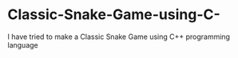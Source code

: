 # Classic-Snake-Game-using-C-
I have tried to make a Classic Snake Game using C++ programming language

